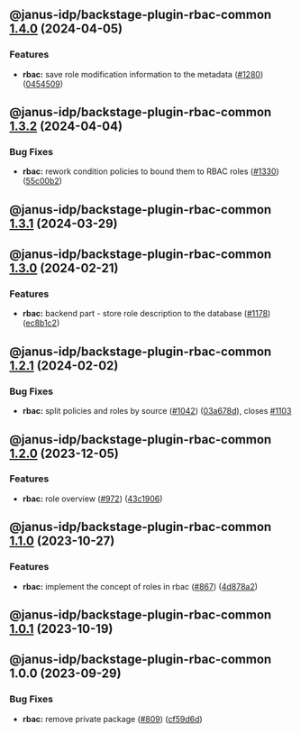 ## @janus-idp/backstage-plugin-rbac-common [1.4.0](https://github.com/janus-idp/backstage-plugins/compare/@janus-idp/backstage-plugin-rbac-common@1.3.2...@janus-idp/backstage-plugin-rbac-common@1.4.0) (2024-04-05)


### Features

* **rbac:** save role modification information to the metadata ([#1280](https://github.com/janus-idp/backstage-plugins/issues/1280)) ([0454509](https://github.com/janus-idp/backstage-plugins/commit/0454509e41db2ae332d1b2bf8f72d34241483efd))

## @janus-idp/backstage-plugin-rbac-common [1.3.2](https://github.com/janus-idp/backstage-plugins/compare/@janus-idp/backstage-plugin-rbac-common@1.3.1...@janus-idp/backstage-plugin-rbac-common@1.3.2) (2024-04-04)


### Bug Fixes

* **rbac:** rework condition policies to bound them to RBAC roles ([#1330](https://github.com/janus-idp/backstage-plugins/issues/1330)) ([55c00b2](https://github.com/janus-idp/backstage-plugins/commit/55c00b21b27b449cb0e5100c7b64a6ae742536ac))

## @janus-idp/backstage-plugin-rbac-common [1.3.1](https://github.com/janus-idp/backstage-plugins/compare/@janus-idp/backstage-plugin-rbac-common@1.3.0...@janus-idp/backstage-plugin-rbac-common@1.3.1) (2024-03-29)

## @janus-idp/backstage-plugin-rbac-common [1.3.0](https://github.com/janus-idp/backstage-plugins/compare/@janus-idp/backstage-plugin-rbac-common@1.2.1...@janus-idp/backstage-plugin-rbac-common@1.3.0) (2024-02-21)


### Features

* **rbac:** backend part - store role description to the database  ([#1178](https://github.com/janus-idp/backstage-plugins/issues/1178)) ([ec8b1c2](https://github.com/janus-idp/backstage-plugins/commit/ec8b1c27cce5c36997f84a068dc4cc5cc542f428))

## @janus-idp/backstage-plugin-rbac-common [1.2.1](https://github.com/janus-idp/backstage-plugins/compare/@janus-idp/backstage-plugin-rbac-common@1.2.0...@janus-idp/backstage-plugin-rbac-common@1.2.1) (2024-02-02)


### Bug Fixes

* **rbac:** split policies and roles by source ([#1042](https://github.com/janus-idp/backstage-plugins/issues/1042)) ([03a678d](https://github.com/janus-idp/backstage-plugins/commit/03a678d96deeb1d42448e94ac95d735e61393a40)), closes [#1103](https://github.com/janus-idp/backstage-plugins/issues/1103)

## @janus-idp/backstage-plugin-rbac-common [1.2.0](https://github.com/janus-idp/backstage-plugins/compare/@janus-idp/backstage-plugin-rbac-common@1.1.0...@janus-idp/backstage-plugin-rbac-common@1.2.0) (2023-12-05)


### Features

* **rbac:** role overview ([#972](https://github.com/janus-idp/backstage-plugins/issues/972)) ([43c1906](https://github.com/janus-idp/backstage-plugins/commit/43c19064e9477a5449ff5d56b00efe27cf640c27))

## @janus-idp/backstage-plugin-rbac-common [1.1.0](https://github.com/janus-idp/backstage-plugins/compare/@janus-idp/backstage-plugin-rbac-common@1.0.1...@janus-idp/backstage-plugin-rbac-common@1.1.0) (2023-10-27)


### Features

* **rbac:** implement the concept of roles in rbac ([#867](https://github.com/janus-idp/backstage-plugins/issues/867)) ([4d878a2](https://github.com/janus-idp/backstage-plugins/commit/4d878a29babd86bd7896d69e6b2b63392b6e6cc8))

## @janus-idp/backstage-plugin-rbac-common [1.0.1](https://github.com/janus-idp/backstage-plugins/compare/@janus-idp/backstage-plugin-rbac-common@1.0.0...@janus-idp/backstage-plugin-rbac-common@1.0.1) (2023-10-19)

## @janus-idp/backstage-plugin-rbac-common 1.0.0 (2023-09-29)


### Bug Fixes

* **rbac:** remove private package ([#809](https://github.com/janus-idp/backstage-plugins/issues/809)) ([cf59d6d](https://github.com/janus-idp/backstage-plugins/commit/cf59d6d1c5a65363a7ccdd7490d3148d665e7d46))
